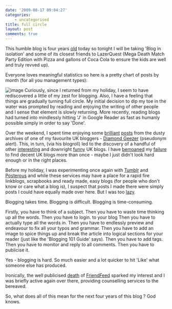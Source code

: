```yaml
---
date: '2009-08-17 09:04:27'
categories:
    - uncategorised
title: full circle
layout: post
comments: true
---
```


This humble blog is four years
[old](http://nbrightside.com/blog/2005/08/17/dot-bombs) today so tonight
I will be taking 'Blog in isolation' and some of its closest friends to
LazerQuest (Mega Death Match Party Edition with Pizza and gallons of
Coca Cola to ensure the kids are well and truly revved up).

Everyone loves meaningful statistics so here is a pretty chart of posts
by month (for all you management types):

![image](http://spreadsheets.google.com/pub?key=pHBwkjgvEIx6vrJYL9mbCcQ&oid=7&output=image)
Curiously, since I returned from my holiday, I seem to have rediscovered
a little of my zest for blogging. Also, I have a feeling that things are
gradually turning full circle. My initial decision to dip my toe in the
water was prompted by reading and enjoying the writing of other people
and I sense that element is slowly returning. More recently, reading
blogs had turned into mindlessly hitting 'J' in Google Reader as fast as
humanly possible simply in order to say 'Done'.

Over the weekend, I spent time enjoying some
[brilliant](http://diamondgeezer.blogspot.com/2005_07_01_archive.html#112192551110319719)
[posts](http://diamondgeezer.blogspot.com/2005_09_01_diamondgeezer_archive.html#112615864053932787)
from the dusty archives of one of my favourite UK bloggers - [Diamond
Geezer](http://diamondgeezer.blogspot.com) (pseudonym alert). This, in
turn, (via his blogroll) led to the discovery of a handful of other
[interesting](http://www.dummies-for-destruction.co.uk/random/) and
downright
[funny](http://scaryduck.blogspot.com/2009/08/neither-mirth-nor-woe-sucker.html)
UK blogs. I have
[bemoaned](http://nbrightside.com/blog/2006/08/09/the-state-of-the-uk-blogosphere)
my [failure](http://nbrightside.com/blog/2007/11/14/top-10-uk-blogs) to
find decent UK blogs more than once - maybe I just didn't look hard
enough or in the right places.

Before my holiday, I was experimenting once again with
[Tumblr](http://andyc.tumblr.com/) and
[Posterous](http://andyc.posterous.com/) and while these services may
have a place for a rapid fire linkblogs, scrapbooks and ready made, easy
blogs (for people who don't know or care what a blog is), I suspect that
posts I made there were simply posts I could have equally made over
here. But I was too
[lazy](http://nbrightside.com/blog/2007/02/08/the-art-of-lazy-consultancy).

Blogging takes time. Blogging is difficult. Blogging is time-consuming.

Firstly, you have to think of a subject. Then you have to waste time
thinking up all the words. Then you have to login. to your blog Then you
have to actually type all the words in. Then you have to endlessly
preview and endeavour to fix all your typos and grammar. Then you have
to add an image to spice things up and break the article into logical
sections for your reader (just like the 'Blogging 101 Guide' says). Then
you have to add tags. Then you have to monitor and reply to all
comments. Then you have to publicise it.

Yes - blogging is hard. So much easier and a lot quicker to hit 'Like'
what someone else has produced.

Ironically, the well publicised
[death](http://blog.friendfeed.com/2009/08/friendfeed-accepts-facebook-friend.html)
of [FriendFeed](http://friendfeed.com/) sparked my interest and I was
briefly active again over there, providing counselling services to the
bereaved.

So, what does all of this mean for the next four years of this blog ?
God knows.
